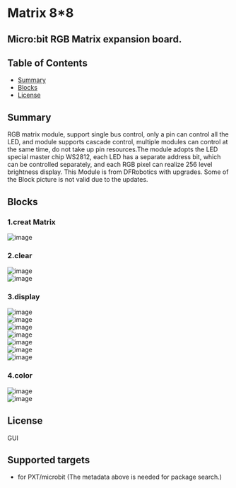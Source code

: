 # Matrix 8*8

Micro:bit RGB Matrix expansion board.
---------------------------------------------------------

## Table of Contents

* [Summary](#summary)
* [Blocks](#blocks)
* [License](#license)

## Summary
 
RGB matrix module, support single bus control, only a pin can control all the LED, and module supports cascade control, multiple modules can control at the same time, do not take up pin resources.The module adopts the LED special master chip WS2812, each LED has a separate address bit, which can be controlled separately, and each RGB pixel can realize 256 level brightness display. This Module is from DFRobotics with upgrades. Some of the Block picture is not valid due to the updates.


## Blocks

### 1.creat Matrix
![image](https://github.com/DFRobot/pxt-Matrix8x8/blob/master/image/creat.png)<br>

### 2.clear
![image](https://github.com/DFRobot/pxt-Matrix8x8/blob/master/image/clear.png)<br>
![image](https://github.com/DFRobot/pxt-Matrix8x8/blob/master/image/clearPix.png)<br>

### 3.display
![image](https://github.com/DFRobot/pxt-Matrix8x8/blob/master/image/bright.png)<br>
![image](https://github.com/DFRobot/pxt-Matrix8x8/blob/master/image/dir.png)<br>
![image](https://github.com/DFRobot/pxt-Matrix8x8/blob/master/image/fill.png)<br>
![image](https://github.com/DFRobot/pxt-Matrix8x8/blob/master/image/icon.png)<br>
![image](https://github.com/DFRobot/pxt-Matrix8x8/blob/master/image/number.png)<br>
![image](https://github.com/DFRobot/pxt-Matrix8x8/blob/master/image/pixel.png)<br>
![image](https://github.com/DFRobot/pxt-Matrix8x8/blob/master/image/str.png)<br>

### 4.color
![image](https://github.com/DFRobot/pxt-Matrix8x8/blob/master/image/color.png)<br>
![image](https://github.com/DFRobot/pxt-Matrix8x8/blob/master/image/RGB.png)<br>


## License

GUI
## Supported targets

* for PXT/microbit
(The metadata above is needed for package search.)


